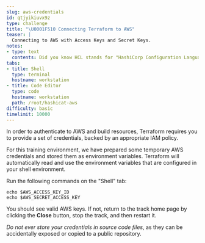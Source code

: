 ```yaml
---
slug: aws-credentials
id: qtjyikiuvx9z
type: challenge
title: "\U0001F510 Connecting Terraform to AWS"
teaser: |
  Connecting to AWS with Access Keys and Secret Keys.
notes:
- type: text
  contents: Did you know HCL stands for "HashiCorp Configuration Language"?
tabs:
- title: Shell
  type: terminal
  hostname: workstation
- title: Code Editor
  type: code
  hostname: workstation
  path: /root/hashicat-aws
difficulty: basic
timelimit: 10000
---
```

In order to authenticate to AWS and build resources, Terraform requires you to provide a set of credentials, backed by an appropriate IAM policy.

For this training environment, we have prepared some temporary AWS credentials and stored them as environment variables. Terraform will automatically read and use the environment variables that are configured in your shell environment.

Run the following commands on the "Shell" tab:

```
echo $AWS_ACCESS_KEY_ID
echo $AWS_SECRET_ACCESS_KEY
```
You should see valid AWS keys. If not, return to the track home page by clicking the **Close** button, stop the track, and then restart it.

*Do not ever store your credentials in source code files*, as they can be accidentally exposed or copied to a public repository.